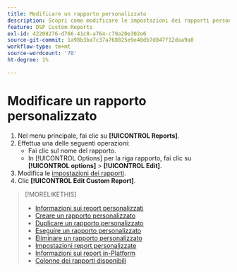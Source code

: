 ```yaml
---
title: Modificare un rapporto personalizzato
description: Scopri come modificare le impostazioni dei rapporti personalizzate.
feature: DSP Custom Reports
exl-id: 42208276-d766-41c8-a764-c79a20e302e6
source-git-commit: 1a98b3ba7c37a768825e9e48db7d847f12daa9a0
workflow-type: tm+mt
source-wordcount: '70'
ht-degree: 1%

---
```


# Modificare un rapporto personalizzato

1. Nel menu principale, fai clic su **[!UICONTROL Reports]**.
1. Effettua una delle seguenti operazioni:
   * Fai clic sul nome del rapporto.
   * In [!UICONTROL Options] per la riga rapporto, fai clic su **[!UICONTROL options]** > **[!UICONTROL Edit]**.
1. Modifica le [impostazioni dei rapporti](/help/dsp/reports/report-settings.md).
1. Clic **[!UICONTROL Edit Custom Report]**.

>[!MORELIKETHIS]
>
>* [Informazioni sui report personalizzati](/help/dsp/reports/report-about.md)
>* [Creare un rapporto personalizzato](/help/dsp/reports/report-create.md)
>* [Duplicare un rapporto personalizzato](/help/dsp/reports/report-copy.md)
>* [Eseguire un rapporto personalizzato](/help/dsp/reports/report-run-now.md)
>* [Eliminare un rapporto personalizzato](/help/dsp/reports/report-delete.md)
>* [Impostazioni report personalizzate](/help/dsp/reports/report-settings.md)
>* [Informazioni sui report in-Platform](/help/dsp/campaign-management/reports/campaign-reports-about.md)
>* [Colonne dei rapporti disponibili](/help/dsp/reports/report-columns.md)

